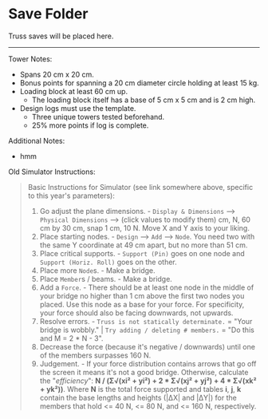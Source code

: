 # Save Folder
Truss saves will be placed here.

___

Tower Notes:
- Spans 20 cm x 20 cm.
- Bonus points for spanning a 20 cm diameter circle holding at least 15 kg.
- Loading block at least 60 cm up.
    - The loading block itself has a base of 5 cm x 5 cm and is 2 cm high.
- Design logs must use the template.
    - Three unique towers tested beforehand.
    - 25% more points if log is complete.

Additional Notes:
- hmm

Old Simulator Instructions:
> Basic Instructions for Simulator (see link somewhere above, specific to this year's parameters):
> 1. Go adjust the plane dimensions. - `Display & Dimensions` --> `Physical Dimensions` --> (click values to modify them) cm, N, 60 cm by 30 cm, snap 1 cm, 10 N. Move X and Y axis to your liking.
> 2. Place starting nodes. - `Design` --> `Add` --> `Node`. You need two with the same Y coordinate at 49 cm apart, but no more than 51 cm.
> 3. Place critical supports. - `Support (Pin)` goes on one node and `Support (Horiz. Roll)` goes on the other.
> 4. Place more `Node`s. - Make a bridge.
> 5. Place `Member`s / beams. - Make a bridge.
> 6. Add a `Force`. - There should be at least one node in the middle of your bridge no higher than 1 cm above the first two nodes you placed. Use this node as a base for your force. For specificity, your force should also be facing downwards, not upwards.
> 7. Resolve errors. - `Truss is not statically determinate.` = "Your bridge is wobbly." | `Try adding / deleting # members.` = "Do this and M = 2 * N - 3".
> 8. Decrease the force (because it's negative / downwards) until one of the members surpasses 160 N.
> 9. Judgement. - If your force distribution contains arrows that go off the screen it means it's not a good bridge. Otherwise, calculate the "*efficiency*": **N / (Σ√(xi² + yi²) + 2 * Σ√(xj² + yj²) + 4 * Σ√(xk² + yk²))**. Where **N** is the total force supported and tables **i**, **j**, **k** contain the base lengths and heights (|ΔX| and |ΔY|) for the members that hold <= 40 N, <= 80 N, and <= 160 N, respectively.
